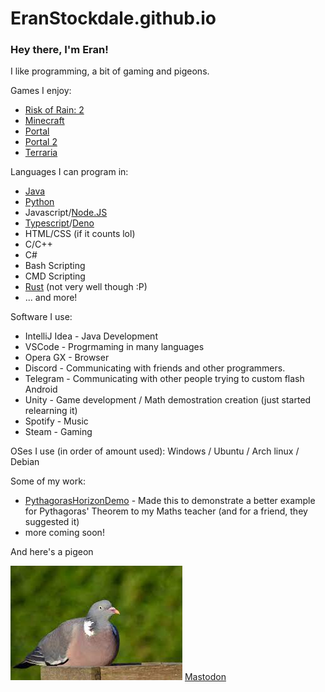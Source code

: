 # EranStockdale.github.io

### Hey there, I'm Eran!
I like programming, a bit of gaming and pigeons.

Games I enjoy:
- [Risk of Rain: 2](https://store.steampowered.com/app/632360/Risk_of_Rain_2/)
- [Minecraft](https://www.minecraft.net/en-us)
- [Portal](https://store.steampowered.com/app/400/Portal/)
- [Portal 2](https://store.steampowered.com/app/620/Portal_2/)
- [Terraria](https://store.steampowered.com/app/105600/Terraria/)
  
Languages I can program in:
- [Java](https://www.java.com/en/)
- [Python](https://www.python.org)
- Javascript/[Node.JS](https://nodejs.org/en)
- [Typescript](https://www.typescriptlang.org)/[Deno](https://deno.land)
- HTML/CSS (if it counts lol)
- C/C++
- C#
- Bash Scripting
- CMD Scripting
- [Rust](https://www.rust-lang.org) (not very well though :P)
- ... and more!

Software I use:
- IntelliJ Idea - Java Development
- VSCode - Progrmaming in many languages
- Opera GX - Browser
- Discord - Communicating with friends and other programmers.
- Telegram - Communicating with other people trying to custom flash Android
- Unity - Game development / Math demostration creation (just started relearning it)
- Spotify - Music
- Steam - Gaming

OSes I use (in order of amount used): Windows / Ubuntu / Arch linux / Debian

Some of my work:
- [PythagorasHorizonDemo](/PythagorasHorizonDemo) - Made this to demonstrate a better example for Pythagoras' Theorem to my Maths teacher (and for a friend, they suggested it)
- more coming soon!
  
And here's a pigeon

![pigeon](pidgeon.png)
<a rel="me" href="https://mastodon.social/@EranStockdale">Mastodon</a>

